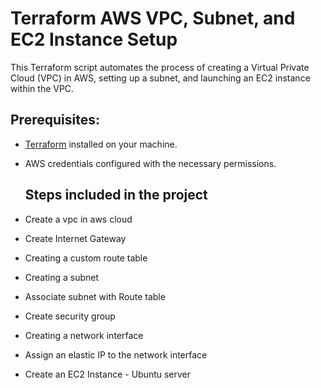 
# Terraform AWS VPC, Subnet, and EC2 Instance Setup

This Terraform script automates the process of creating a Virtual Private Cloud (VPC) in AWS, setting up a subnet, and launching an EC2 instance within the VPC.

## Prerequisites:

- [Terraform](https://www.terraform.io/downloads.html) installed on your machine.
- AWS credentials configured with the necessary permissions.

  ## Steps included in the project


- Create a vpc in aws cloud
- Create Internet Gateway
- Creating a custom route table
- Creating a subnet
- Associate subnet with Route table
- Create security group 
- Creating a network interface
- Assign an elastic IP to the network interface
- Create an EC2 Instance - Ubuntu server


